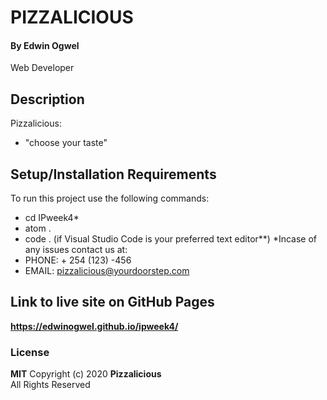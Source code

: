 #  PIZZALICIOUS
#### By **Edwin Ogwel**
Web Developer
## Description
Pizzalicious:
* "choose your taste"

## Setup/Installation Requirements
To run this project use the following commands: 
* cd IPweek4*
* atom .
* code .  (if Visual Studio Code is your preferred text editor**)
*Incase of any issues contact us at:
* PHONE: + 254 (123) -456
* EMAIL: pizzalicious@yourdoorstep.com

## Link to live site on GitHub Pages
**https://edwinogwel.github.io/ipweek4/**

### License
**MIT**
Copyright (c) 2020 **Pizzalicious**  
All Rights Reserved
